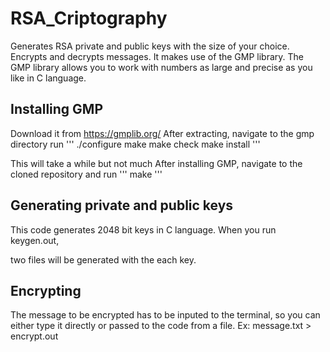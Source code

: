 # RSA_Criptography

Generates RSA private and public keys with the size of your choice. Encrypts and decrypts messages.
It makes use of the GMP library. The GMP library allows you to work with numbers as large and precise as you like in C language. 

## Installing GMP
 Download it from https://gmplib.org/
 After extracting, navigate to the gmp directory
 run 
 '''
 	./configure
	make
	make check
	make install
'''

This will take a while but not much
After installing GMP, navigate to the cloned repository and run ''' make '''


## Generating private and public keys
This code generates 2048 bit keys in C language. When you run keygen.out, 

two files will be generated with the each key.


## Encrypting
The message to be encrypted has to be inputed to the terminal, so you can either type it directly or passed to the code from a file. Ex:
message.txt > encrypt.out